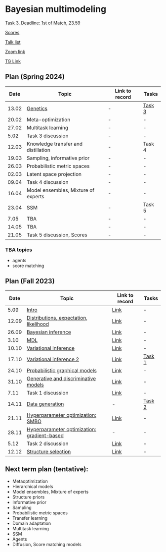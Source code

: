 # Bayesian multimodeling

[Task 3. Deadline: 1st of Match, 23.59](task3)

[Scores](eval.md)

[Talk list](talks.md)

[Zoom link](https://m1p.org/go_zoom2)

[TG Link](https://t.me/+YBDnIqjIZVNjMDQy)


## Plan (Spring 2024)
|Date|Topic|Link to record|Tasks|
| --- | --- | --- | --- |
| 13.02 | [Genetics](slides/slides_12_evolution.pdf) | - | [Task 3](task3) |
| 20.02 | Meta-optimization | - | - |
| 27.02 |  Multitask learning  | - | - |
| 5.02 |  Task 3 discussion | - | - |
| 12.03 |Knowledge transfer and distillation | - | Task 4 | 
| 19.03 |  Sampling, informative prior  | - | - |
| 26.03 |  Probabilistic metric spaces  | - | - |
| 02.03 | Latent space projection | - | - |
| 09.04 | Task 4 discussion | - | - |
| 16.04 | Model ensembles, Mixture of experts  | - | - |
| 23.04 |  SSM  | - | Task 5 |
| 7.05 | TBA  | - | - |
| 14.05 | TBA | - | - |
| 21.05 | Task 5 discussion, Scores | - |  - |

### TBA topics
* agents
* score matching


## Plan (Fall 2023)
|Date|Topic|Link to record|Tasks|
| --- | --- | --- | --- |
| 5.09 |  [Intro](slides/slides_0_intro.pdf) | [Link](https://www.youtube.com/watch?v=DJ4QJih3baQ&list=PLk4h7dmY2eYHBhMFKmuAwtkI2xMKGwTrU&index=1) | - |
| 12.09 | [Distributions, expectation, likelihood](slides/slides_1_distributions.pdf) | [Link](https://www.youtube.com/watch?v=JjY9M-Oy2-o&list=PLk4h7dmY2eYHBhMFKmuAwtkI2xMKGwTrU&index=2) | - |
| 26.09 |  [Bayesian inference](slides/slides_2_inference.pdf)  | [Link](https://www.youtube.com/watch?v=ExJlBwRwUfk&list=PLk4h7dmY2eYHBhMFKmuAwtkI2xMKGwTrU&index=3) | - |
| 3.10 | [MDL](slides/slides_3_mdl.pdf)  | [Link](https://www.youtube.com/watch?v=OCbuMRgvr0E&t=3s) | - |
| 10.10 | [Variational inference](slides/slides_4_var1.pdf)  | [Link](https://www.youtube.com/watch?v=AB3UVtGrJvE&list=PLk4h7dmY2eYHBhMFKmuAwtkI2xMKGwTrU&index=5) | - | 
| 17.10 |  [Variational inference 2](slides/slides_5_var2.pdf)  | [Link](https://www.youtube.com/watch?v=uZ8Ci_QJLs0) | [Task 1](task1) |
| 24.10 |   [Probabilistic graphical models](slides/slides_6_graph.pdf)  | [Link](https://www.youtube.com/watch?v=FPJpJLQSCks) | - |
| 31.10 | [Generative and discriminative models](slides/slides_7_gendisc.pdf) | [Link](https://youtu.be/pztiCWHS6Jw?si=tX8nOaFMePDY2LVP) | - |
| 7.11 |  Task 1 discussion | [Link](https://youtu.be/MDoI3_85mCw?si=JuBW63uznxZmAUu6) | - |
| 14.11 | [Data generation](slides/slides_8_generative.pdf)  | - | [Task 2](task2) |
| 21.11 |  [Hyperparameter optimization: SMBO](slides/slides_9_smbo.pdf) | [Link](https://youtu.be/dhbUD02b9v0?si=JwFRTR1_zXrmITj6) | - |
| 28.11 |  [Hyperparameter optimization: gradient-based](slides/slides_10_grad_hyper.pdf) | - | - |
| 5.12 | Task 2 discussion | [Link](https://youtu.be/k6uzx4Cs2Ig?si=wH0w44ETcnkEunZX) | - |
| 12.12 | [Structure selection](slides/slides_11_structure.pdf)  | [Link](https://youtu.be/fwAm2UVCO_c?si=RAfPRA8xEq0Wneo8) |  - |

## Next term plan (tentative):
* Metaoptimization
* Hierarchical models
* Model ensembles, Mixture of experts
* Structure priors
* Informative prior
* Sampling
* Probabilistic metric spaces
* Transfer learning
* Domain adaptation
* Multitask learning
* SSM
* Agents
* Diffusion, Score matching models
